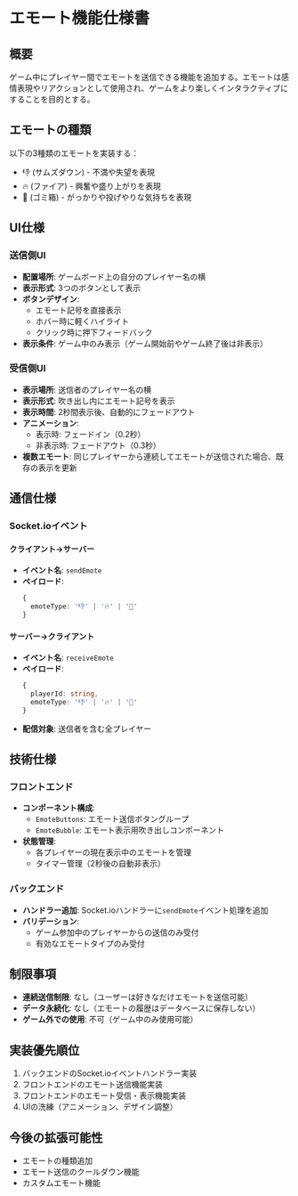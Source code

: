 # エモート機能仕様書

## 概要
ゲーム中にプレイヤー間でエモートを送信できる機能を追加する。エモートは感情表現やリアクションとして使用され、ゲームをより楽しくインタラクティブにすることを目的とする。

## エモートの種類
以下の3種類のエモートを実装する：
- 👎 (サムズダウン) - 不満や失望を表現
- 🔥 (ファイア) - 興奮や盛り上がりを表現
- 🚮 (ゴミ箱) - がっかりや投げやりな気持ちを表現

## UI仕様

### 送信側UI
- **配置場所**: ゲームボード上の自分のプレイヤー名の横
- **表示形式**: 3つのボタンとして表示
- **ボタンデザイン**: 
  - エモート記号を直接表示
  - ホバー時に軽くハイライト
  - クリック時に押下フィードバック
- **表示条件**: ゲーム中のみ表示（ゲーム開始前やゲーム終了後は非表示）

### 受信側UI
- **表示場所**: 送信者のプレイヤー名の横
- **表示形式**: 吹き出し内にエモート記号を表示
- **表示時間**: 2秒間表示後、自動的にフェードアウト
- **アニメーション**: 
  - 表示時: フェードイン（0.2秒）
  - 非表示時: フェードアウト（0.3秒）
- **複数エモート**: 同じプレイヤーから連続してエモートが送信された場合、既存の表示を更新

## 通信仕様

### Socket.ioイベント

#### クライアント→サーバー
- **イベント名**: `sendEmote`
- **ペイロード**: 
  ```typescript
  {
    emoteType: '👎' | '🔥' | '🚮'
  }
  ```

#### サーバー→クライアント
- **イベント名**: `receiveEmote`
- **ペイロード**:
  ```typescript
  {
    playerId: string,
    emoteType: '👎' | '🔥' | '🚮'
  }
  ```
- **配信対象**: 送信者を含む全プレイヤー

## 技術仕様

### フロントエンド
- **コンポーネント構成**:
  - `EmoteButtons`: エモート送信ボタングループ
  - `EmoteBubble`: エモート表示用吹き出しコンポーネント
- **状態管理**: 
  - 各プレイヤーの現在表示中のエモートを管理
  - タイマー管理（2秒後の自動非表示）

### バックエンド
- **ハンドラー追加**: Socket.ioハンドラーに`sendEmote`イベント処理を追加
- **バリデーション**: 
  - ゲーム参加中のプレイヤーからの送信のみ受付
  - 有効なエモートタイプのみ受付

## 制限事項
- **連続送信制限**: なし（ユーザーは好きなだけエモートを送信可能）
- **データ永続化**: なし（エモートの履歴はデータベースに保存しない）
- **ゲーム外での使用**: 不可（ゲーム中のみ使用可能）

## 実装優先順位
1. バックエンドのSocket.ioイベントハンドラー実装
2. フロントエンドのエモート送信機能実装
3. フロントエンドのエモート受信・表示機能実装
4. UIの洗練（アニメーション、デザイン調整）

## 今後の拡張可能性
- エモートの種類追加
- エモート送信のクールダウン機能
- カスタムエモート機能